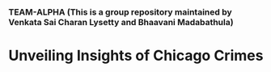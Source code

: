 ### TEAM-ALPHA (This is a group repository maintained by Venkata Sai Charan Lysetty and Bhaavani Madabathula)
# Unveiling Insights of Chicago Crimes
